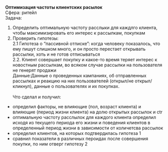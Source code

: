**Оптимизация частоты клиентских расылок**<br>
Сфера: ритейл<br>
Задача: <br>
1. Определить оптимальную частоту расслыки для каждлго клиента, чтобы максимизировать его интерес к рассылкам, покупкам
2. Проверить гипотезы: <br>
2.1 Гипотеза о “пассивной отписке”: когда человеку показалось, что ему пишут слишком много, и он просто перестает открывать рассылки, хоть и не готов отписываться<br>
2.2. Клиент совершает покупку и какое-то время теряет интерес к новостным рассылкам, во всяком случае рассылки на пользователя не генерят продажи<br>
Данные:Данные о проведенных кампаниях, об отправленных рассылках и реакцию на них пользователей (открыл/не открыл/кликнул), данные о пользователях и их покупках.<br><br>
Что сделал и получил:<br>
- определил факторы, не влияющие (пол, возраст клиента) и влияющие (период жизни клиента) на долю открытых рассылок и ctr<br>
- оптимальную частоту расслылок для каждого клиента определил исходя из текущего периода его жизни и поведения клиентов в определенный период жизни в зависимости от количетсва рассылок<br>
- определил клиентов, на которых подтвердилась гипотеза 1<br>
- сравнил показатели в различных пероидах после совершения покупки, по ним отверг гипотезу 2<br>
